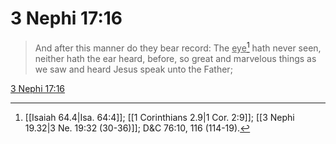 # 3 Nephi 17:16

> And after this manner do they bear record: The <u>eye</u>[^a] hath never seen, neither hath the ear heard, before, so great and marvelous things as we saw and heard Jesus speak unto the Father;

[3 Nephi 17:16](https://www.churchofjesuschrist.org/study/scriptures/bofm/3-ne/17?lang=eng&id=p16#p16)


[^a]: [[Isaiah 64.4|Isa. 64:4]]; [[1 Corinthians 2.9|1 Cor. 2:9]]; [[3 Nephi 19.32|3 Ne. 19:32 (30-36)]]; D&C 76:10, 116 (114-19).
